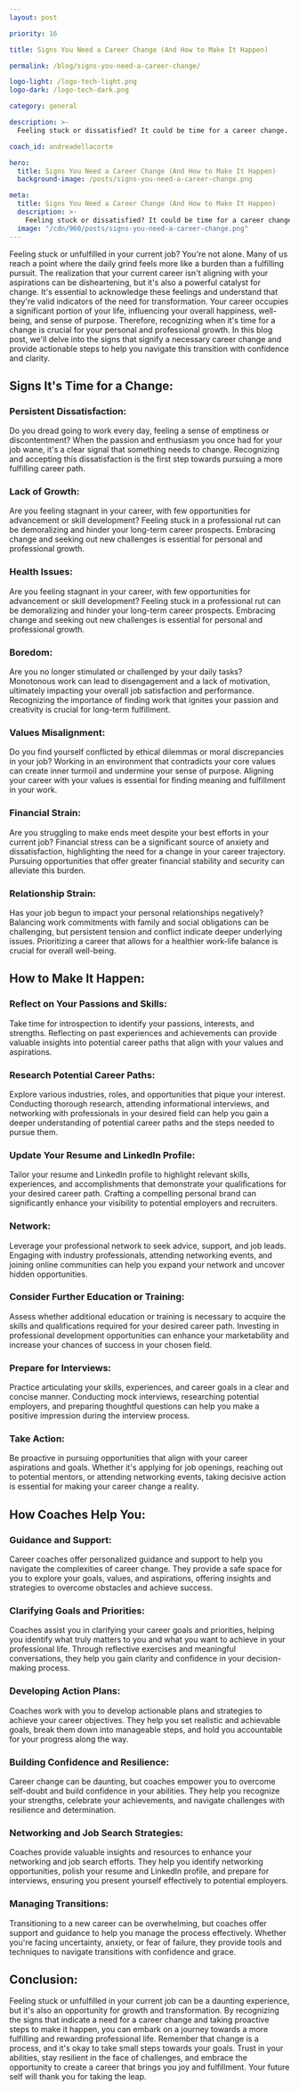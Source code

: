 ```yaml
---
layout: post

priority: 16

title: Signs You Need a Career Change (And How to Make It Happen)

permalink: /blog/signs-you-need-a-career-change/

logo-light: /logo-tech-light.png
logo-dark: /logo-tech-dark.png

category: general

description: >-
  Feeling stuck or dissatisfied? It could be time for a career change. Boredom, values misalignment, and financial strain are key signs. If you're experiencing burnout or strained relationships, trust your instincts to explore new paths for a fulfilling career.

coach_id: andreadellacorte

hero:
  title: Signs You Need a Career Change (And How to Make It Happen)
  background-image: /posts/signs-you-need-a-career-change.png

meta:
  title: Signs You Need a Career Change (And How to Make It Happen)
  description: >-
    Feeling stuck or dissatisfied? It could be time for a career change.
  image: "/cdn/960/posts/signs-you-need-a-career-change.png"
---
```


Feeling stuck or unfulfilled in your current job? You're not alone. Many of us reach a point where the daily grind feels more like a burden than a fulfilling pursuit. The realization that your current career isn't aligning with your aspirations can be disheartening, but it's also a powerful catalyst for change. It's essential to acknowledge these feelings and understand that they're valid indicators of the need for transformation. Your career occupies a significant portion of your life, influencing your overall happiness, well-being, and sense of purpose. Therefore, recognizing when it's time for a change is crucial for your personal and professional growth. In this blog post, we'll delve into the signs that signify a necessary career change and provide actionable steps to help you navigate this transition with confidence and clarity.

## Signs It's Time for a Change:

### Persistent Dissatisfaction:

Do you dread going to work every day, feeling a sense of emptiness or discontentment? When the passion and enthusiasm you once had for your job wane, it's a clear signal that something needs to change. Recognizing and accepting this dissatisfaction is the first step towards pursuing a more fulfilling career path.

### Lack of Growth:

Are you feeling stagnant in your career, with few opportunities for advancement or skill development? Feeling stuck in a professional rut can be demoralizing and hinder your long-term career prospects. Embracing change and seeking out new challenges is essential for personal and professional growth.

### Health Issues:

Are you feeling stagnant in your career, with few opportunities for advancement or skill development? Feeling stuck in a professional rut can be demoralizing and hinder your long-term career prospects. Embracing change and seeking out new challenges is essential for personal and professional growth.

### Boredom:

Are you no longer stimulated or challenged by your daily tasks? Monotonous work can lead to disengagement and a lack of motivation, ultimately impacting your overall job satisfaction and performance. Recognizing the importance of finding work that ignites your passion and creativity is crucial for long-term fulfillment.

### Values Misalignment:

Do you find yourself conflicted by ethical dilemmas or moral discrepancies in your job? Working in an environment that contradicts your core values can create inner turmoil and undermine your sense of purpose. Aligning your career with your values is essential for finding meaning and fulfillment in your work.

### Financial Strain:

Are you struggling to make ends meet despite your best efforts in your current job? Financial stress can be a significant source of anxiety and dissatisfaction, highlighting the need for a change in your career trajectory. Pursuing opportunities that offer greater financial stability and security can alleviate this burden.

### Relationship Strain:

Has your job begun to impact your personal relationships negatively? Balancing work commitments with family and social obligations can be challenging, but persistent tension and conflict indicate deeper underlying issues. Prioritizing a career that allows for a healthier work-life balance is crucial for overall well-being.

## How to Make It Happen:

### Reflect on Your Passions and Skills:

Take time for introspection to identify your passions, interests, and strengths. Reflecting on past experiences and achievements can provide valuable insights into potential career paths that align with your values and aspirations.

### Research Potential Career Paths:

Explore various industries, roles, and opportunities that pique your interest. Conducting thorough research, attending informational interviews, and networking with professionals in your desired field can help you gain a deeper understanding of potential career paths and the steps needed to pursue them.

### Update Your Resume and LinkedIn Profile:

Tailor your resume and LinkedIn profile to highlight relevant skills, experiences, and accomplishments that demonstrate your qualifications for your desired career path. Crafting a compelling personal brand can significantly enhance your visibility to potential employers and recruiters.

### Network:

Leverage your professional network to seek advice, support, and job leads. Engaging with industry professionals, attending networking events, and joining online communities can help you expand your network and uncover hidden opportunities.

### Consider Further Education or Training:

Assess whether additional education or training is necessary to acquire the skills and qualifications required for your desired career path. Investing in professional development opportunities can enhance your marketability and increase your chances of success in your chosen field.

### Prepare for Interviews:

Practice articulating your skills, experiences, and career goals in a clear and concise manner. Conducting mock interviews, researching potential employers, and preparing thoughtful questions can help you make a positive impression during the interview process.

### Take Action:

Be proactive in pursuing opportunities that align with your career aspirations and goals. Whether it's applying for job openings, reaching out to potential mentors, or attending networking events, taking decisive action is essential for making your career change a reality.

## How Coaches Help You:

### Guidance and Support:

Career coaches offer personalized guidance and support to help you navigate the complexities of career change. They provide a safe space for you to explore your goals, values, and aspirations, offering insights and strategies to overcome obstacles and achieve success.

### Clarifying Goals and Priorities:

Coaches assist you in clarifying your career goals and priorities, helping you identify what truly matters to you and what you want to achieve in your professional life. Through reflective exercises and meaningful conversations, they help you gain clarity and confidence in your decision-making process.

### Developing Action Plans:

Coaches work with you to develop actionable plans and strategies to achieve your career objectives. They help you set realistic and achievable goals, break them down into manageable steps, and hold you accountable for your progress along the way.

### Building Confidence and Resilience:

Career change can be daunting, but coaches empower you to overcome self-doubt and build confidence in your abilities. They help you recognize your strengths, celebrate your achievements, and navigate challenges with resilience and determination.

### Networking and Job Search Strategies:

Coaches provide valuable insights and resources to enhance your networking and job search efforts. They help you identify networking opportunities, polish your resume and LinkedIn profile, and prepare for interviews, ensuring you present yourself effectively to potential employers.

### Managing Transitions:

Transitioning to a new career can be overwhelming, but coaches offer support and guidance to help you manage the process effectively. Whether you're facing uncertainty, anxiety, or fear of failure, they provide tools and techniques to navigate transitions with confidence and grace.

## Conclusion:

Feeling stuck or unfulfilled in your current job can be a daunting experience, but it's also an opportunity for growth and transformation. By recognizing the signs that indicate a need for a career change and taking proactive steps to make it happen, you can embark on a journey towards a more fulfilling and rewarding professional life. Remember that change is a process, and it's okay to take small steps towards your goals. Trust in your abilities, stay resilient in the face of challenges, and embrace the opportunity to create a career that brings you joy and fulfillment. Your future self will thank you for taking the leap.
